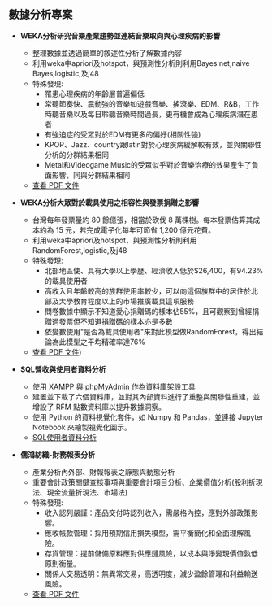 ## 數據分析專案

- **WEKA分析研究音樂產業趨勢並連結音樂取向與心理疾病的影響**
  - 整理數據並透過簡單的敘述性分析了解數據內容
  - 利用weka中apriori及hotspot，與預測性分析則利用Bayes net,naive Bayes,logistic,及j48
  - 特殊發現:
    - 罹患心理疾病的年齡層普遍偏低
    - 常聽節奏快、震動強的音樂如遊戲音樂、搖滾樂、EDM、R&B，工作時聽音樂以及每日聆聽音樂時間過長，更有機會成為心理疾病潛在患者
    - 有強迫症的受眾對於EDM有更多的偏好(相關性強)
    - KPOP、Jazz、country跟latin對於心理疾病緩解較有效，並與關聯性分析的分群結果相同
    - Metal和Videogame Music的受眾似乎對於音樂治療的效果產生了負面影響，同與分群結果相同
  - [查看 PDF 文件](https://github.com/yichiaaa/Data_Analysis/blob/01f3fdfedebee07c2c329a05fbf7d453556ec89a/WEKA%E5%88%86%E6%9E%90%E7%A0%94%E7%A9%B6%E9%9F%B3%E6%A8%82%E7%94%A2%E6%A5%AD%E8%B6%A8%E5%8B%A2%E4%B8%A6%E9%80%A3%E7%B5%90%E9%9F%B3%E6%A8%82%E5%8F%96%E5%90%91%E8%88%87%E5%BF%83%E7%90%86%E7%96%BE%E7%97%85%E7%9A%84%E5%BD%B1%E9%9F%BF.pdf)
  
- **WEKA分析大眾對於載具使用之相容性與發票捐贈之影響**
  - 台灣每年發票量約 80 餘億張，相當於砍伐 8 萬棵樹。每本發票估算其成本約為 15 元，若完成電子化每年可節省 1,200 億元花費。
  - 利用weka中apriori及hotspot，與預測性分析則利用RandomForest,logistic,及j48
  - 特殊發現:
    - 北部地區使、具有大學以上學歷、經濟收入低於$26,400，有94.23%的載具使用者
    - 高收入且年齡較高的族群使用率較少，可以向這個族群中的居住於北部及大學教育程度以上的市場推廣載具這項服務
    - 問卷數據中顯示不知道愛心捐贈碼的樣本佔55%，且可觀察到曾經捐贈過發票但不知道捐贈碼的樣本亦是多數
    - 依變數使用"是否為載具使用者"來對此模型做RandomForest，得出結論為此模型之平均精確率達76%
  - [查看 PDF 文件](https://github.com/yichiaaa/Data_Analysis/blob/01f3fdfedebee07c2c329a05fbf7d453556ec89a/WEKA%E5%A4%A7%E7%9C%BE%E5%B0%8D%E6%96%BC%E8%BC%89%E5%85%B7%E4%BD%BF%E7%94%A8%E4%B9%8B%E7%9B%B8%E5%AE%B9%E6%80%A7%E8%88%87%E7%99%BC%E7%A5%A8%E6%8D%90%E8%B4%88%E4%B9%8B%E5%BD%B1%E9%9F%BF.pdf))

- **SQL營收與使用者資料分析**
  - 使用 XAMPP 與 phpMyAdmin 作為資料庫架設工具
  - 建置並下載了六個資料庫，並對其內部資料進行了重整與關聯性重建，並增設了 RFM 點數資料庫以提升數據洞察。
  - 使用 Python 的資料視覺化套件，如 Numpy 和 Pandas，並連接 Jupyter Notebook 來繪製視覺化圖示。
   - [SQL使用者資料分析](https://github.com/yichiaaa/Data_Analysis/blob/dbf1b8982b634ca1ba7c2217d04016effa1b7aef/sql.md)
    
- **儒鴻紡織-財務報表分析**
  - 產業分析內外部、財報報表之靜態與動態分析
  - 重要會計政策關鍵查核事項與重要會計項目分析、企業價值分析(股利折現法、現金流量折現法、市場法)
  - 特殊發現:
    - 收入認列嚴謹：產品交付時認列收入，需嚴格內控，應對外部政策影響。
    - 應收帳款管理：採用預期信用損失模型，需平衡簡化和全面理解風險。
    - 存貨管理：提前儲備原料應對供應鏈風險，以成本與淨變現價值孰低原則衡量。
    - 關係人交易透明：無異常交易，高透明度，減少盈餘管理和利益輸送風險。
  - [查看 PDF 文件](https://github.com/yichiaaa/Data_Analysis/blob/01f3fdfedebee07c2c329a05fbf7d453556ec89a/%E5%84%92%E9%B4%BB%E7%B4%A1%E7%B9%94-%E8%B2%A1%E5%8B%99%E5%A0%B1%E8%A1%A8%E5%88%86%E6%9E%90.pdf)
